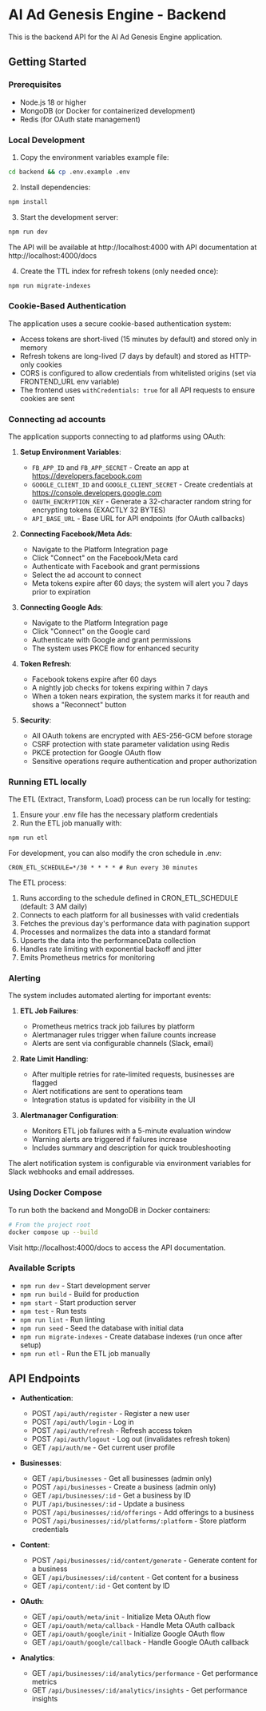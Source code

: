 
# AI Ad Genesis Engine - Backend

This is the backend API for the AI Ad Genesis Engine application.

## Getting Started

### Prerequisites

- Node.js 18 or higher
- MongoDB (or Docker for containerized development)
- Redis (for OAuth state management)

### Local Development

1. Copy the environment variables example file:

```bash
cd backend && cp .env.example .env
```

2. Install dependencies:

```bash
npm install
```

3. Start the development server:

```bash
npm run dev
```

The API will be available at http://localhost:4000 with API documentation at http://localhost:4000/docs

4. Create the TTL index for refresh tokens (only needed once):

```bash
npm run migrate-indexes
```

### Cookie-Based Authentication

The application uses a secure cookie-based authentication system:

- Access tokens are short-lived (15 minutes by default) and stored only in memory
- Refresh tokens are long-lived (7 days by default) and stored as HTTP-only cookies
- CORS is configured to allow credentials from whitelisted origins (set via FRONTEND_URL env variable)
- The frontend uses `withCredentials: true` for all API requests to ensure cookies are sent

### Connecting ad accounts

The application supports connecting to ad platforms using OAuth:

1. **Setup Environment Variables**:
   - `FB_APP_ID` and `FB_APP_SECRET` - Create an app at https://developers.facebook.com
   - `GOOGLE_CLIENT_ID` and `GOOGLE_CLIENT_SECRET` - Create credentials at https://console.developers.google.com
   - `OAUTH_ENCRYPTION_KEY` - Generate a 32-character random string for encrypting tokens (EXACTLY 32 BYTES)
   - `API_BASE_URL` - Base URL for API endpoints (for OAuth callbacks)

2. **Connecting Facebook/Meta Ads**:
   - Navigate to the Platform Integration page
   - Click "Connect" on the Facebook/Meta card
   - Authenticate with Facebook and grant permissions
   - Select the ad account to connect
   - Meta tokens expire after 60 days; the system will alert you 7 days prior to expiration

3. **Connecting Google Ads**:
   - Navigate to the Platform Integration page
   - Click "Connect" on the Google card
   - Authenticate with Google and grant permissions
   - The system uses PKCE flow for enhanced security

4. **Token Refresh**:
   - Facebook tokens expire after 60 days
   - A nightly job checks for tokens expiring within 7 days
   - When a token nears expiration, the system marks it for reauth and shows a "Reconnect" button

5. **Security**:
   - All OAuth tokens are encrypted with AES-256-GCM before storage
   - CSRF protection with state parameter validation using Redis
   - PKCE protection for Google OAuth flow
   - Sensitive operations require authentication and proper authorization

### Running ETL locally

The ETL (Extract, Transform, Load) process can be run locally for testing:

1. Ensure your .env file has the necessary platform credentials
2. Run the ETL job manually with:

```bash
npm run etl
```

For development, you can also modify the cron schedule in .env:

```
CRON_ETL_SCHEDULE=*/30 * * * * # Run every 30 minutes
```

The ETL process:

1. Runs according to the schedule defined in CRON_ETL_SCHEDULE (default: 3 AM daily)
2. Connects to each platform for all businesses with valid credentials
3. Fetches the previous day's performance data with pagination support
4. Processes and normalizes the data into a standard format
5. Upserts the data into the performanceData collection
6. Handles rate limiting with exponential backoff and jitter
7. Emits Prometheus metrics for monitoring

### Alerting

The system includes automated alerting for important events:

1. **ETL Job Failures**:
   - Prometheus metrics track job failures by platform
   - Alertmanager rules trigger when failure counts increase
   - Alerts are sent via configurable channels (Slack, email)

2. **Rate Limit Handling**:
   - After multiple retries for rate-limited requests, businesses are flagged
   - Alert notifications are sent to operations team
   - Integration status is updated for visibility in the UI

3. **Alertmanager Configuration**:
   - Monitors ETL job failures with a 5-minute evaluation window
   - Warning alerts are triggered if failures increase
   - Includes summary and description for quick troubleshooting

The alert notification system is configurable via environment variables for Slack webhooks and email addresses.

### Using Docker Compose

To run both the backend and MongoDB in Docker containers:

```bash
# From the project root
docker compose up --build
```

Visit http://localhost:4000/docs to access the API documentation.

### Available Scripts

- `npm run dev` - Start development server
- `npm run build` - Build for production
- `npm start` - Start production server
- `npm test` - Run tests
- `npm run lint` - Run linting
- `npm run seed` - Seed the database with initial data
- `npm run migrate-indexes` - Create database indexes (run once after setup)
- `npm run etl` - Run the ETL job manually

## API Endpoints

- **Authentication**:
  - POST `/api/auth/register` - Register a new user
  - POST `/api/auth/login` - Log in
  - POST `/api/auth/refresh` - Refresh access token
  - POST `/api/auth/logout` - Log out (invalidates refresh token)
  - GET `/api/auth/me` - Get current user profile

- **Businesses**:
  - GET `/api/businesses` - Get all businesses (admin only)
  - POST `/api/businesses` - Create a business (admin only)
  - GET `/api/businesses/:id` - Get a business by ID
  - PUT `/api/businesses/:id` - Update a business
  - POST `/api/businesses/:id/offerings` - Add offerings to a business
  - POST `/api/businesses/:id/platforms/:platform` - Store platform credentials

- **Content**:
  - POST `/api/businesses/:id/content/generate` - Generate content for a business
  - GET `/api/businesses/:id/content` - Get content for a business
  - GET `/api/content/:id` - Get content by ID

- **OAuth**:
  - GET `/api/oauth/meta/init` - Initialize Meta OAuth flow
  - GET `/api/oauth/meta/callback` - Handle Meta OAuth callback
  - GET `/api/oauth/google/init` - Initialize Google OAuth flow
  - GET `/api/oauth/google/callback` - Handle Google OAuth callback

- **Analytics**:
  - GET `/api/businesses/:id/analytics/performance` - Get performance metrics
  - GET `/api/businesses/:id/analytics/insights` - Get performance insights
